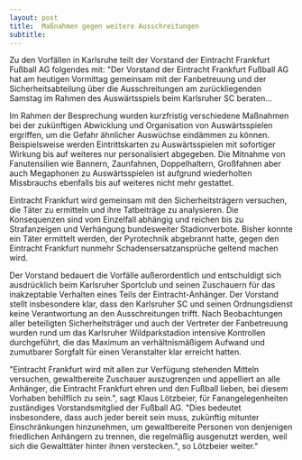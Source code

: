 ```yaml
---
layout: post
title:  Maßnahmen gegen weitere Ausschreitungen
subtitle:  
---
```


Zu den Vorfällen in Karlsruhe teilt der Vorstand der Eintracht Frankfurt Fußball AG folgendes mit: "Der Vorstand der Eintracht Frankfurt Fußball AG hat am heutigen Vormittag gemeinsam mit der Fanbetreuung und der Sicherheitsabteilung über die Ausschreitungen am zurückliegenden Samstag im Rahmen des Auswärtsspiels beim Karlsruher SC beraten...

Im Rahmen der Besprechung wurden kurzfristig verschiedene Maßnahmen bei der zukünftigen Abwicklung und Organisation von Auswärtsspielen ergriffen, um die Gefahr ähnlicher Auswüchse eindämmen zu können. Beispielsweise werden Eintrittskarten zu Auswärtsspielen mit sofortiger Wirkung bis auf weiteres nur personalisiert abgegeben. Die Mitnahme von Fanutensilien wie Bannern, Zaunfahnen, Doppelhaltern, Großfahnen aber auch Megaphonen zu Auswärtsspielen ist aufgrund wiederholten Missbrauchs ebenfalls bis auf weiteres nicht mehr gestattet.

Eintracht Frankfurt wird gemeinsam mit den Sicherheitsträgern versuchen, die Täter zu ermitteln und ihre Tatbeiträge zu analysieren. Die Konsequenzen sind vom Einzelfall abhängig und reichen bis zu Strafanzeigen und Verhängung bundesweiter Stadionverbote. Bisher konnte ein Täter ermittelt werden, der Pyrotechnik abgebrannt hatte, gegen den Eintracht Frankfurt nunmehr Schadensersatzansprüche geltend machen wird.

Der Vorstand bedauert die Vorfälle außerordentlich und entschuldigt sich ausdrücklich beim Karlsruher Sportclub und seinen Zuschauern für das inakzeptable Verhalten eines Teils der Eintracht-Anhänger. Der Vorstand stellt insbesondere klar, dass den Karlsruher SC und seinen Ordnungsdienst keine Verantwortung an den Ausschreitungen trifft. Nach Beobachtungen aller beteiligten Sicherheitsträger und auch der Vertreter der Fanbetreuung wurden rund um das Karlsruher Wildparkstadion intensive Kontrollen durchgeführt, die das Maximum an verhältnismäßigem Aufwand und zumutbarer Sorgfalt für einen Veranstalter klar erreicht hatten.

"Eintracht Frankfurt wird mit allen zur Verfügung stehenden Mitteln versuchen, gewaltbereite Zuschauer auszugrenzen und appelliert an alle Anhänger, die Eintracht Frankfurt ehren und den Fußball lieben, bei diesem Vorhaben behilflich zu sein.", sagt Klaus Lötzbeier, für Fanangelegenheiten zuständiges Vorstandsmitglied der Fußball AG. "Dies bedeutet insbesondere, dass auch jeder bereit sein muss, zukünftig mitunter Einschränkungen hinzunehmen, um gewaltbereite Personen von denjenigen friedlichen Anhängern zu trennen, die regelmäßig ausgenutzt werden, weil sich die Gewalttäter hinter ihnen verstecken.", so Lötzbeier weiter."
